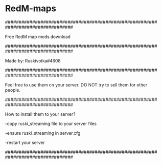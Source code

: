 # RedM-maps
#################################################################################

Free RedM map mods download

#################################################################################

Made by: Ruskivotka#4608

#################################################################################

Feel free to use them on your server. DO NOT try to sell them for other people. 

#################################################################################

How to install them to your server?

-copy ruski_streaming file to your server files

-ensure ruski_streaming in server.cfg

-restart your server

#################################################################################

